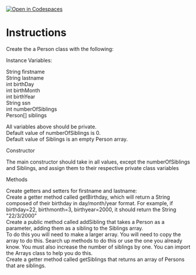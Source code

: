 [![Open in Codespaces](https://classroom.github.com/assets/launch-codespace-2972f46106e565e64193e422d61a12cf1da4916b45550586e14ef0a7c637dd04.svg)](https://classroom.github.com/open-in-codespaces?assignment_repo_id=19369414)
# Instructions  


Create the a Person class with the following:

Instance Variables:

String firstname</br>
String lastname</br>
int birthDay</br>
int birthMonth</br>
int birthYear</br>
String ssn</br>
int numberOfSiblings</br>
Person[] siblings</br>

All variables above should be private.</br>
Default value of numberOfSiblings is 0.</br>
Default value of Siblings is an empty Person array.</br>

Constructor

The main constructor should take in all values, except the numberOfSiblings and Siblings, and assign them to their respective private class variables

Methods

Create getters and setters for firstname and lastname:</br>
Create a getter method called getBirthday, which will return a String composed of their birthday in day/month/year format. For example, if birthday=22, birthmonth=3, birthyear=2000, it should return the String "22/3/2000"</br>
Create a public method called addSibling that takes a Person as a parameter, adding them as a sibling to the Siblings array.</br>
To do this you will need to make a larger array. You will need to copy the array to do this. Search up methods to do this or use the one you already know. You must also increase the number of siblings by one.  You can import the Arrays class to help you do this.</br>
Create a getter method called getSiblings that returns an array of Persons that are siblings.

  
